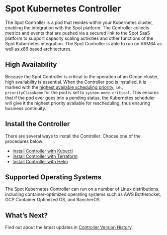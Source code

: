 # Spot Kubernetes Controller

The Spot Controller is a pod that resides within your Kubernetes cluster, enabling the integration with the Spot platform. The Controller collects metrics and events that are pushed via a secured link to the Spot SaaS platform to support capacity scaling activities and other functions of the Spot Kubernetes integration. The Spot Controller is able to run on ARM64 as well as x86 based architectures.

## High Availability

Because the Spot Controller is critical to the operation of an Ocean cluster, high availability is essential. When the Controller pod is installed, it is marked with the [highest available scheduling priority](https://kubernetes.io/docs/tasks/administer-cluster/guaranteed-scheduling-critical-addon-pods/), i.e., `priorityClassName` for the pod is set to `system-node-critical`. This ensures that if the pod ever goes into a pending status, the Kubernetes scheduler will give it the highest priority available for rescheduling, thus ensuring business continuity.

## Install the Controller

There are several ways to install the Controller. Choose one of the procedures below:

- [Install Controller with Kubectl](ocean/tutorials/spot-kubernetes-controller/install-with-kubectl)
- [Install Controller with Terraform](ocean/tutorials/spot-kubernetes-controller/install-with-terraform)
- [Install Controller with Helm](ocean/tutorials/spot-kubernetes-controller/install-with-helm)

## Supported Operating Systems

The Spot Kubernetes Controller can run on a number of Linux distributions, including container-optimized operating systems such as AWS Bottlerocket, GCP Container Optimized OS, and RancherOS.

## What’s Next?

Find out about the latest updates in [Controller Version History](ocean/tutorials/spot-kubernetes-controller/controller-version-history).
